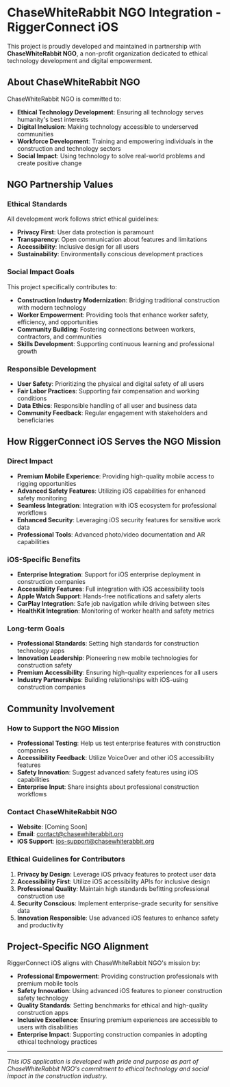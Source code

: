 # ChaseWhiteRabbit NGO Integration - RiggerConnect iOS

This project is proudly developed and maintained in partnership with **ChaseWhiteRabbit NGO**, a non-profit organization dedicated to ethical technology development and digital empowerment.

## About ChaseWhiteRabbit NGO

ChaseWhiteRabbit NGO is committed to:
- **Ethical Technology Development**: Ensuring all technology serves humanity's best interests
- **Digital Inclusion**: Making technology accessible to underserved communities
- **Workforce Development**: Training and empowering individuals in the construction and technology sectors
- **Social Impact**: Using technology to solve real-world problems and create positive change

## NGO Partnership Values

### Ethical Standards
All development work follows strict ethical guidelines:
- **Privacy First**: User data protection is paramount
- **Transparency**: Open communication about features and limitations
- **Accessibility**: Inclusive design for all users
- **Sustainability**: Environmentally conscious development practices

### Social Impact Goals
This project specifically contributes to:
- **Construction Industry Modernization**: Bridging traditional construction with modern technology
- **Worker Empowerment**: Providing tools that enhance worker safety, efficiency, and opportunities
- **Community Building**: Fostering connections between workers, contractors, and communities
- **Skills Development**: Supporting continuous learning and professional growth

### Responsible Development
- **User Safety**: Prioritizing the physical and digital safety of all users
- **Fair Labor Practices**: Supporting fair compensation and working conditions
- **Data Ethics**: Responsible handling of all user and business data
- **Community Feedback**: Regular engagement with stakeholders and beneficiaries

## How RiggerConnect iOS Serves the NGO Mission

### Direct Impact
- **Premium Mobile Experience**: Providing high-quality mobile access to rigging opportunities
- **Advanced Safety Features**: Utilizing iOS capabilities for enhanced safety monitoring
- **Seamless Integration**: Integration with iOS ecosystem for professional workflows
- **Enhanced Security**: Leveraging iOS security features for sensitive work data
- **Professional Tools**: Advanced photo/video documentation and AR capabilities

### iOS-Specific Benefits
- **Enterprise Integration**: Support for iOS enterprise deployment in construction companies
- **Accessibility Features**: Full integration with iOS accessibility tools
- **Apple Watch Support**: Hands-free notifications and safety alerts
- **CarPlay Integration**: Safe job navigation while driving between sites
- **HealthKit Integration**: Monitoring of worker health and safety metrics

### Long-term Goals
- **Professional Standards**: Setting high standards for construction technology apps
- **Innovation Leadership**: Pioneering new mobile technologies for construction safety
- **Premium Accessibility**: Ensuring high-quality experiences for all users
- **Industry Partnerships**: Building relationships with iOS-using construction companies

## Community Involvement

### How to Support the NGO Mission
- **Professional Testing**: Help us test enterprise features with construction companies
- **Accessibility Feedback**: Utilize VoiceOver and other iOS accessibility features
- **Safety Innovation**: Suggest advanced safety features using iOS capabilities
- **Enterprise Input**: Share insights about professional construction workflows

### Contact ChaseWhiteRabbit NGO
- **Website**: [Coming Soon]
- **Email**: contact@chasewhiterabbit.org
- **iOS Support**: ios-support@chasewhiterabbit.org

### Ethical Guidelines for Contributors
1. **Privacy by Design**: Leverage iOS privacy features to protect user data
2. **Accessibility First**: Utilize iOS accessibility APIs for inclusive design
3. **Professional Quality**: Maintain high standards befitting professional construction use
4. **Security Conscious**: Implement enterprise-grade security for sensitive data
5. **Innovation Responsible**: Use advanced iOS features to enhance safety and productivity

## Project-Specific NGO Alignment

RiggerConnect iOS aligns with ChaseWhiteRabbit NGO's mission by:
- **Professional Empowerment**: Providing construction professionals with premium mobile tools
- **Safety Innovation**: Using advanced iOS features to pioneer construction safety technology
- **Quality Standards**: Setting benchmarks for ethical and high-quality construction apps
- **Inclusive Excellence**: Ensuring premium experiences are accessible to users with disabilities
- **Enterprise Impact**: Supporting construction companies in adopting ethical technology practices

---

*This iOS application is developed with pride and purpose as part of ChaseWhiteRabbit NGO's commitment to ethical technology and social impact in the construction industry.*
